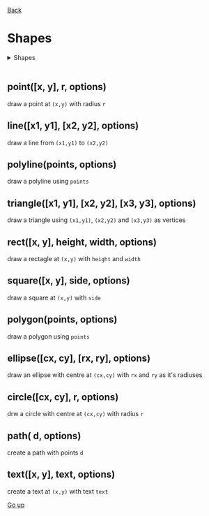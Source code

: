 [Back](index.md)

# Shapes
<details>
   <summary>Shapes</summary>

   - [point()](#pointx-y-r-options)
   - [line()](#linex1-y1-x2-y2-options)
   - [polyline()](#polylinepoints-options)
   - [triangle()](#trianglex1-y1-x2-y2-x3-y3-options)
   - [rect()](#rectx-y-height-width-options)
   - [square()](#squarex-y-side-options)
   - [polygon()](#polygonpoints-options)
   - [ellipse()](#ellipsecx-cy-rx-ry-options)
   - [circle()](#circlecx-cy-r-options)
   - [path()](#pathd-options)
   - [text()](#textx-y-text-options)
</details>

<br>

## point([x, y], r, options)
draw a point at `(x,y)` with radius `r`

## line([x1, y1], [x2, y2], options)
draw a line from `(x1,y1)` to `(x2,y2)`

## polyline(points, options)
draw a polyline using `points`

## triangle([x1, y1], [x2, y2], [x3, y3], options)
draw a triangle using `(x1,y1)`, `(x2,y2)` and `(x3,y3)` as vertices

## rect([x, y], height, width, options)
draw a rectagle at `(x,y)` with `height` and `width`

## square([x, y], side, options)
draw a square at `(x,y)` with `side`

## polygon(points, options)
draw a polygon using `points`

## ellipse([cx, cy], [rx, ry], options)
draw an ellipse with centre at `(cx,cy)` with `rx` and `ry` as it's radiuses

## circle([cx, cy], r, options)
drw a circle with centre at `(cx,cy)` with radius `r`

## path( d, options)
create a path with points `d`

## text([x, y], text, options)
create a text at `(x,y)` with text `text`

[Go up](#shapes)
